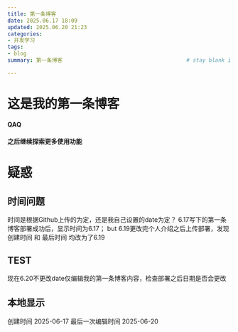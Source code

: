 ```yaml
---
title: 第一条博客
date: 2025.06.17 18:09
updated: 2025.06.20 21:23
categories:
- 开发学习
tags:
- blog
summary: 第一条博客                                       # stay blank if you don't want to show summary. Markdown available. [如果不想显示摘要请留空。支持Markdown格式。]

---
```

# 这是我的第一条博客
#### QAQ

#### 之后继续探索更多使用功能

# 疑惑
## 时间问题
时间是根据Github上传的为定，还是我自己设置的date为定？
6.17写下的第一条博客部署成功后，显示时间为6.17； but 6.19更改完个人介绍之后上传部署，发现 创建时间 和 最后时间 均改为了6.19

## TEST
现在6.20不更改date仅编辑我的第一条博客内容，检查部署之后日期是否会更改

## 本地显示
创建时间 2025-06-17
最后一次编辑时间 2025-06-20